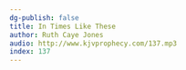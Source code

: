 ```yaml
---
dg-publish: false
title: In Times Like These
author: Ruth Caye Jones
audio: http://www.kjvprophecy.com/137.mp3
index: 137
---
```


